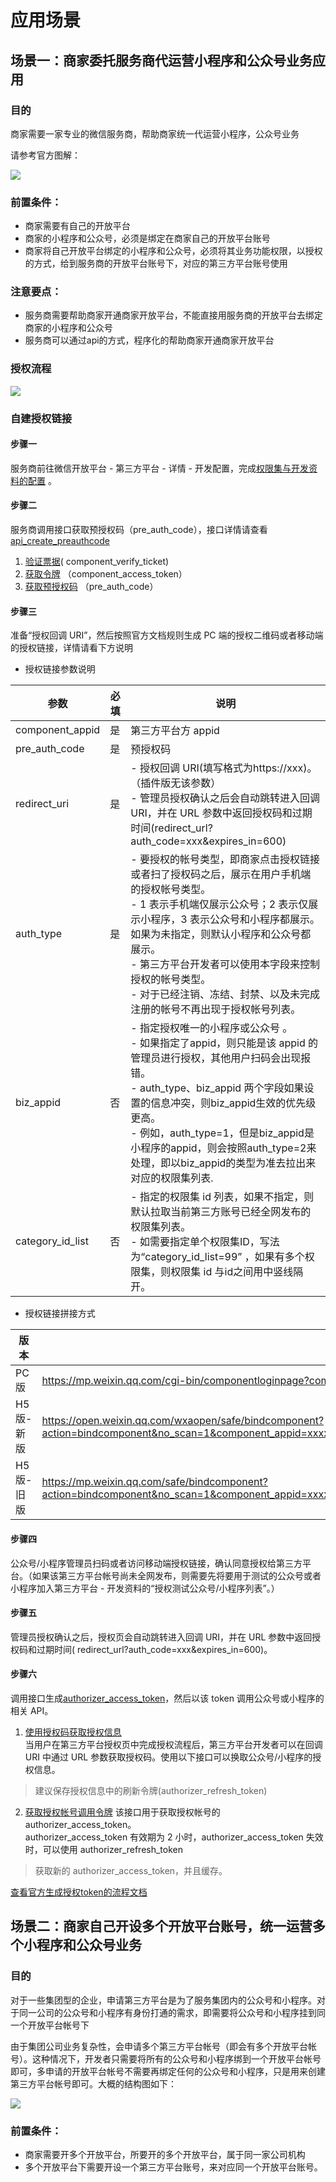 # 应用场景

## 场景一：商家委托服务商代运营小程序和公众号业务应用

### 目的

商家需要一家专业的微信服务商，帮助商家统一代运营小程序，公众号业务

请参考官方图解：

![](images/scene1.jpg)

### 前置条件：

* 商家需要有自己的开放平台
* 商家的小程序和公众号，必须是绑定在商家自己的开放平台账号
* 商家将自己开放平台绑定的小程序和公众号，必须将其业务功能权限，以授权的方式，给到服务商的开放平台账号下，对应的第三方平台账号使用

### 注意要点：

* 服务商需要帮助商家开通商家开放平台，不能直接用服务商的开放平台去绑定商家的小程序和公众号
* 服务商可以通过api的方式，程序化的帮助商家开通商家开放平台

### 授权流程

![](images/authFlow.png)

### 自建授权链接

#### 步骤一

服务商前往微信开放平台 - 第三方平台 - 详情 -
开发配置，完成[权限集与开发资料的配置](https://developers.weixin.qq.com/doc/oplatform/Third-party_Platforms/2.0/operation/authorization/authorization_management.html)
。

#### 步骤二

服务商调用接口获取预授权码（pre_auth_code），接口详情请查看[api_create_preauthcode](https://developers.weixin.qq.com/doc/oplatform/Third-party_Platforms/2.0/api/ThirdParty/token/pre_auth_code.html)

1. [验证票据](https://developers.weixin.qq.com/doc/oplatform/Third-party_Platforms/2.0/api/ThirdParty/token/component_verify_ticket.html)(
   component_verify_ticket)
2. [获取令牌](https://developers.weixin.qq.com/doc/oplatform/Third-party_Platforms/2.0/api/ThirdParty/token/component_access_token.html)
   （component_access_token）
3. [获取预授权码](https://developers.weixin.qq.com/doc/oplatform/Third-party_Platforms/2.0/api/ThirdParty/token/pre_auth_code.html)
   （pre_auth_code）

#### 步骤三

准备“授权回调 URI”，然后按照官方文档规则生成 PC 端的授权二维码或者移动端的授权链接，详情请看下方说明

* 授权链接参数说明

| 参数                      |  必填      | 说明                                                                                                                                |
|-------------------------|------------|-----------------------------------------------------------------------------------------------------------------------------------|
| component_appid         |    是      | 第三方平台方 appid                                                                                                                      |
| pre_auth_code           |    是      | 预授权码                                                                                                                              |
| redirect_uri           |    是      | - 授权回调 URI(填写格式为https://xxx)。（插件版无该参数）   <br/>- 管理员授权确认之后会自动跳转进入回调 URI，并在 URL 参数中返回授权码和过期时间(redirect_url?auth_code=xxx&expires_in=600) |
| auth_type           |    是      | - 要授权的帐号类型，即商家点击授权链接或者扫了授权码之后，展示在用户手机端的授权帐号类型。<br/>- 1 表示手机端仅展示公众号；2 表示仅展示小程序，3 表示公众号和小程序都展示。如果为未指定，则默认小程序和公众号都展示。<br/>- 第三方平台开发者可以使用本字段来控制授权的帐号类型。<br/>- 对于已经注销、冻结、封禁、以及未完成注册的帐号不再出现于授权帐号列表。                                                                                                                             |
| biz_appid           |    否      | - 指定授权唯一的小程序或公众号 。 <br/>- 如果指定了appid，则只能是该 appid 的管理员进行授权，其他用户扫码会出现报错。<br/>- auth_type、biz_appid 两个字段如果设置的信息冲突，则biz_appid生效的优先级更高。<br/>- 例如，auth_type=1，但是biz_appid是小程序的appid，则会按照auth_type=2来处理，即以biz_appid的类型为准去拉出来对应的权限集列表.                                                                                                                   |
| category_id_list           |    否      | - 指定的权限集 id 列表，如果不指定，则默认拉取当前第三方账号已经全网发布的权限集列表。<br/>- 如需要指定单个权限集ID，写法为“category_id_list=99” ，如果有多个权限集，则权限集 id 与id之间用中竖线隔开。                                                                                                                              |

* 授权链接拼接方式

| 版本             | 使用场景                                                                                                                                                                                     |
| --------------  | ----------------------------------------------------------------------------------------------------------------------------------------------------------------------------------------------|
| PC版            | https://mp.weixin.qq.com/cgi-bin/componentloginpage?component_appid=xxxx&pre_auth_code=xxxxx&redirect_uri=xxxx&auth_type=xxx                                                                 |
| H5版-新版        | https://open.weixin.qq.com/wxaopen/safe/bindcomponent?action=bindcomponent&no_scan=1&component_appid=xxxx&pre_auth_code=xxxxx&redirect_uri=xxxx&auth_type=xxx&biz_appid=xxxx#wechat_redirect |
| H5版-旧版        | https://mp.weixin.qq.com/safe/bindcomponent?action=bindcomponent&no_scan=1&component_appid=xxxx&pre_auth_code=xxxxx&redirect_uri=xxxx&auth_type=xxx&biz_appid=xxxx#wechat_redirect           |

#### 步骤四
公众号/小程序管理员扫码或者访问移动端授权链接，确认同意授权给第三方平台。（如果该第三方平台帐号尚未全网发布，则需要先将要用于测试的公众号或者小程序加入第三方平台 - 开发资料的“授权测试公众号/小程序列表”。）

#### 步骤五
管理员授权确认之后，授权页会自动跳转进入回调 URI，并在 URL 参数中返回授权码和过期时间(
redirect_url?auth_code=xxx&expires_in=600)。

#### 步骤六
调用接口生成[authorizer_access_token](https://developers.weixin.qq.com/doc/oplatform/openApi/OpenApiDoc/ticket-token/getAuthorizerAccessToken.html)，然后以该 token 调用公众号或小程序的相关 API。
1. [使用授权码获取授权信息](https://developers.weixin.qq.com/doc/oplatform/Third-party_Platforms/2.0/api/ThirdParty/token/authorization_info.html)  
当用户在第三方平台授权页中完成授权流程后，第三方平台开发者可以在回调 URI 中通过 URL 参数获取授权码。使用以下接口可以换取公众号/小程序的授权信息。  
> 建议保存授权信息中的刷新令牌(authorizer_refresh_token)
2. [获取授权帐号调用令牌](https://developers.weixin.qq.com/doc/oplatform/openApi/OpenApiDoc/ticket-token/getAuthorizerAccessToken.html)
该接口用于获取授权帐号的authorizer_access_token。  
authorizer_access_token 有效期为 2 小时，authorizer_access_token 失效时，可以使用 authorizer_refresh_token 
> 获取新的 authorizer_access_token，并且缓存。

[查看官方生成授权token的流程文档](https://developers.weixin.qq.com/doc/oplatform/Third-party_Platforms/2.0/api/Before_Develop/creat_token.html)

## 场景二：商家自己开设多个开放平台账号，统一运营多个小程序和公众号业务

### 目的

对于一些集团型的企业，申请第三方平台是为了服务集团内的公众号和小程序。对于同一公司的公众号和小程序有身份打通的需求，即需要将公众号和小程序挂到同一个开放平台帐号下

由于集团公司业务复杂性，会申请多个第三方平台帐号（即会有多个开放平台帐号）。这种情况下，开发者只需要将所有的公众号和小程序绑到一个开放平台帐号即可，多申请的开放平台帐号不需要再绑定任何的公众号和小程序，只是用来创建第三方平台帐号即可。大概的结构图如下：

![](images/scene2.jpg)

### 前置条件：

* 商家需要开多个开放平台，所要开的多个开放平台，属于同一家公司机构
* 多个开放平台下需要开设一个第三方平台账号，来对应同一个开放平台账号。

[//]: # (## 场景三：商家自己运营小程序，公众号业务)

[//]: # (目的：商家可以通过开通自己的开放平台账号，来实现打通获取小程序或公众号的整体运营场景)

[//]: # ()

[//]: # (![]&#40;images/scene1.jpg&#41;)

[//]: # ()

[//]: # (前置条件：)

[//]: # (* 商家需要有自己的开放平台)

[//]: # (* 商家的小程序和公众号，必须是绑定在商家自己的开放平台账号)

